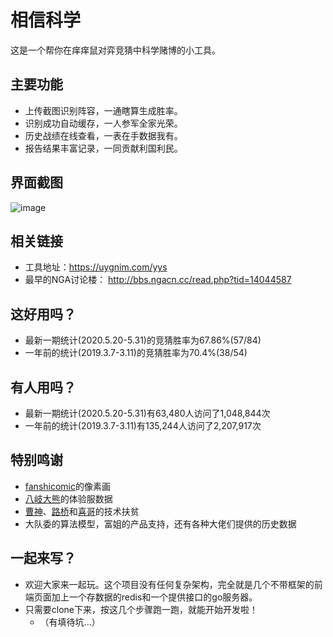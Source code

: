 # 相信科学

这是一个帮你在痒痒鼠对弈竞猜中科学赌博的小工具。

## 主要功能
- 上传截图识别阵容，一通瞎算生成胜率。
- 识别成功自动缓存，一人参军全家光荣。
- 历史战绩在线查看，一表在手数据我有。
- 报告结果丰富记录，一同贡献利国利民。

## 界面截图
![image](https://user-images.githubusercontent.com/6064797/68295874-4ccd3000-00ce-11ea-8d6f-7555a9026f88.png)

## 相关链接
- 工具地址：https://uygnim.com/yys
- 最早的NGA讨论楼： http://bbs.ngacn.cc/read.php?tid=14044587

## 这好用吗？
- 最新一期统计(2020.5.20-5.31)的竞猜胜率为67.86%(57/84)
- 一年前的统计(2019.3.7-3.11)的竞猜胜率为70.4%(38/54)

## 有人用吗？
- 最新一期统计(2020.5.20-5.31)有63,480人访问了1,048,844次
- 一年前的统计(2019.3.7-3.11)有135,244人访问了2,207,917次

## 特别鸣谢
- [fanshicomic](https://github.com/fanshicomic)的像素画
- [八岐大熊](https://bbs.nga.cn/nuke.php?func=ucp&uid=41751850)的体验服数据
- [曹神](https://github.com/cszqwe)、[路桥](https://leetcode.com/alsvia/)和[喜哥](https://github.com/null09264)的技术扶贫
- 大队委的算法模型，富姐的产品支持，还有各种大佬们提供的历史数据

## 一起来写？
- 欢迎大家来一起玩。这个项目没有任何复杂架构，完全就是几个不带框架的前端页面加上一个存数据的redis和一个提供接口的go服务器。
- 只需要clone下来，按这几个步骤跑一跑，就能开始开发啦！
  - （有填待坑...）
